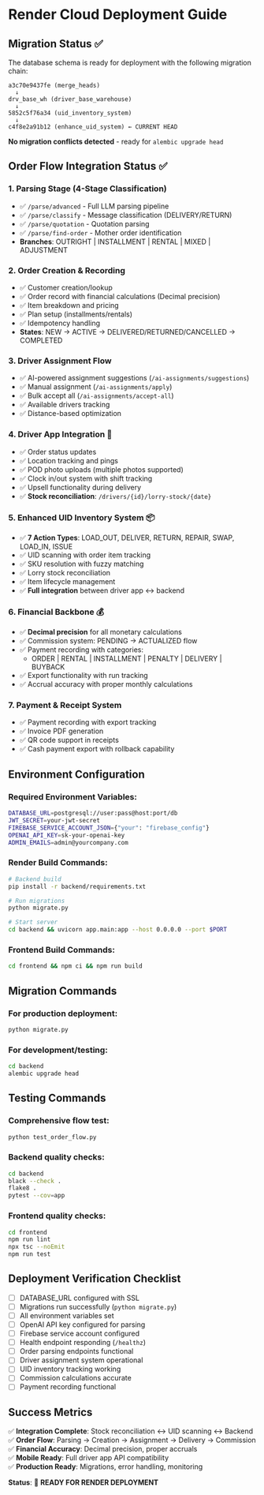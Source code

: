 # Render Cloud Deployment Guide

## Migration Status ✅

The database schema is ready for deployment with the following migration chain:

```
a3c70e9437fe (merge_heads) 
  ↓
drv_base_wh (driver_base_warehouse)
  ↓  
5852c5f76a34 (uid_inventory_system)
  ↓
c4f8e2a91b12 (enhance_uid_system) ← CURRENT HEAD
```

**No migration conflicts detected** - ready for `alembic upgrade head`

## Order Flow Integration Status ✅

### 1. **Parsing Stage** (4-Stage Classification)
- ✅ `/parse/advanced` - Full LLM parsing pipeline  
- ✅ `/parse/classify` - Message classification (DELIVERY/RETURN)
- ✅ `/parse/quotation` - Quotation parsing
- ✅ `/parse/find-order` - Mother order identification
- **Branches**: OUTRIGHT | INSTALLMENT | RENTAL | MIXED | ADJUSTMENT

### 2. **Order Creation & Recording**
- ✅ Customer creation/lookup
- ✅ Order record with financial calculations (Decimal precision)
- ✅ Item breakdown and pricing
- ✅ Plan setup (installments/rentals)
- ✅ Idempotency handling
- **States**: NEW → ACTIVE → DELIVERED/RETURNED/CANCELLED → COMPLETED

### 3. **Driver Assignment Flow**
- ✅ AI-powered assignment suggestions (`/ai-assignments/suggestions`)
- ✅ Manual assignment (`/ai-assignments/apply`) 
- ✅ Bulk accept all (`/ai-assignments/accept-all`)
- ✅ Available drivers tracking
- ✅ Distance-based optimization

### 4. **Driver App Integration** 📱
- ✅ Order status updates
- ✅ Location tracking and pings
- ✅ POD photo uploads (multiple photos supported)
- ✅ Clock in/out system with shift tracking
- ✅ Upsell functionality during delivery
- ✅ **Stock reconciliation**: `/drivers/{id}/lorry-stock/{date}`

### 5. **Enhanced UID Inventory System** 📦
- ✅ **7 Action Types**: LOAD_OUT, DELIVER, RETURN, REPAIR, SWAP, LOAD_IN, ISSUE
- ✅ UID scanning with order item tracking  
- ✅ SKU resolution with fuzzy matching
- ✅ Lorry stock reconciliation
- ✅ Item lifecycle management
- ✅ **Full integration** between driver app ↔ backend

### 6. **Financial Backbone** 💰
- ✅ **Decimal precision** for all monetary calculations
- ✅ Commission system: PENDING → ACTUALIZED flow
- ✅ Payment recording with categories:
  - ORDER | RENTAL | INSTALLMENT | PENALTY | DELIVERY | BUYBACK
- ✅ Export functionality with run tracking
- ✅ Accrual accuracy with proper monthly calculations

### 7. **Payment & Receipt System**
- ✅ Payment recording with export tracking
- ✅ Invoice PDF generation
- ✅ QR code support in receipts
- ✅ Cash payment export with rollback capability

## Environment Configuration

### Required Environment Variables:
```bash
DATABASE_URL=postgresql://user:pass@host:port/db
JWT_SECRET=your-jwt-secret
FIREBASE_SERVICE_ACCOUNT_JSON={"your": "firebase_config"}
OPENAI_API_KEY=sk-your-openai-key
ADMIN_EMAILS=admin@yourcompany.com
```

### Render Build Commands:
```bash
# Backend build
pip install -r backend/requirements.txt

# Run migrations  
python migrate.py

# Start server
cd backend && uvicorn app.main:app --host 0.0.0.0 --port $PORT
```

### Frontend Build Commands:
```bash
cd frontend && npm ci && npm run build
```

## Migration Commands

### For production deployment:
```bash
python migrate.py
```

### For development/testing:
```bash
cd backend
alembic upgrade head
```

## Testing Commands

### Comprehensive flow test:
```bash
python test_order_flow.py
```

### Backend quality checks:
```bash
cd backend
black --check .
flake8 .  
pytest --cov=app
```

### Frontend quality checks:
```bash
cd frontend
npm run lint
npx tsc --noEmit
npm run test
```

## Deployment Verification Checklist

- [ ] DATABASE_URL configured with SSL
- [ ] Migrations run successfully (`python migrate.py`)
- [ ] All environment variables set
- [ ] OpenAI API key configured for parsing
- [ ] Firebase service account configured
- [ ] Health endpoint responding (`/healthz`)
- [ ] Order parsing endpoints functional
- [ ] Driver assignment system operational
- [ ] UID inventory tracking working
- [ ] Commission calculations accurate
- [ ] Payment recording functional

## Success Metrics

✅ **Integration Complete**: Stock reconciliation ↔ UID scanning ↔ Backend  
✅ **Order Flow**: Parsing → Creation → Assignment → Delivery → Commission  
✅ **Financial Accuracy**: Decimal precision, proper accruals  
✅ **Mobile Ready**: Full driver app API compatibility  
✅ **Production Ready**: Migrations, error handling, monitoring  

**Status**: 🚀 **READY FOR RENDER DEPLOYMENT**